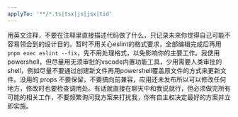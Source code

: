 ```yaml
---
applyTo: '**/*.ts|tsx|js|jsx|tid'
---
```

用英文注释，不要在注释里直接描述代码做了什么，只记录未来你觉得自己可能不容易领会到的设计目的。暂时不用关心eslint的格式要求，全部编辑完成后再用`pnpm exec eslint --fix`，先不用处理格式，以免影响你的主要工作。我使用powershell，但尽量用无须审批的vscode内置功能工具，少用需要人类审批的shell，例如尽量不要通过创建新文件再用powershell覆盖原文件的方式来更新文件。没用的 props 不要保留，不要搞向前兼容，应用还未发布所以可以修改任何地方，修改时也要检查调用处。有话就直接在聊天中和我说就行，但必须做完所有可能的相关工作，不要频繁询问我方案来打扰我，你有自主权决定最好的方案并立即实施。